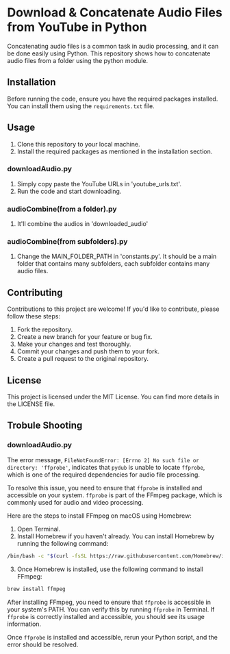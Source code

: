 # Download & Concatenate Audio Files from YouTube in Python

Concatenating audio files is a common task in audio processing, and it can be done easily using Python. This repository shows how to concatenate audio files from a folder using the python module.

## Installation

Before running the code, ensure you have the required packages installed. You can install them using the `requirements.txt` file.

## Usage

1. Clone this repository to your local machine.
2. Install the required packages as mentioned in the installation section.

### downloadAudio.py

1. Simply copy paste the YouTube URLs in 'youtube_urls.txt'.
2. Run the code and start downloading.

### audioCombine(from a folder).py

1. It'll combine the audios in 'downloaded_audio'

### audioCombine(from subfolders).py

1. Change the MAIN_FOLDER_PATH in 'constants.py'. It should be a main folder that contains many subfolders, each subfolder contains many audio files.

## Contributing

Contributions to this project are welcome! If you'd like to contribute, please follow these steps:

1. Fork the repository.
2. Create a new branch for your feature or bug fix.
3. Make your changes and test thoroughly.
4. Commit your changes and push them to your fork.
5. Create a pull request to the original repository.

## License

This project is licensed under the MIT License. You can find more details in the LICENSE file.

## Trobule Shooting

### downloadAudio.py

The error message, `FileNotFoundError: [Errno 2] No such file or directory: 'ffprobe'`, indicates that `pydub` is unable to locate `ffprobe`, which is one of the required dependencies for audio file processing.

To resolve this issue, you need to ensure that `ffprobe` is installed and accessible on your system. `ffprobe` is part of the FFmpeg package, which is commonly used for audio and video processing.

Here are the steps to install FFmpeg on macOS using Homebrew:

1. Open Terminal.
2. Install Homebrew if you haven't already. You can install Homebrew by running the following command:

```bash
/bin/bash -c "$(curl -fsSL https://raw.githubusercontent.com/Homebrew/install/HEAD/install.sh)"
```

3. Once Homebrew is installed, use the following command to install FFmpeg:

```bash
brew install ffmpeg
```

After installing FFmpeg, you need to ensure that `ffprobe` is accessible in your system's PATH. You can verify this by running `ffprobe` in Terminal. If `ffprobe` is correctly installed and accessible, you should see its usage information.

Once `ffprobe` is installed and accessible, rerun your Python script, and the error should be resolved.
